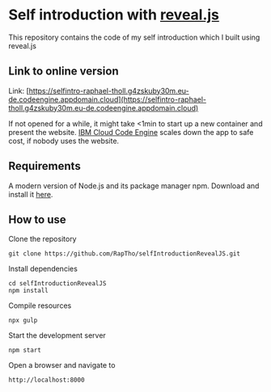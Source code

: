 # Self introduction with [reveal.js](https://revealjs.com/)

This repository contains the code of my self introduction which I built using reveal.js

## Link to online version

Link: [https://selfintro-raphael-tholl.g4zskuby30m.eu-de.codeengine.appdomain.cloud](https://selfintro-raphael-tholl.g4zskuby30m.eu-de.codeengine.appdomain.cloud)

If not opened for a while, it might take <1min to start up a new container and present the website. [IBM Cloud Code Engine](https://www.ibm.com/cloud/code-engine) scales down the app to safe cost, if nobody uses the website.

## Requirements

A modern version of Node.js and its package manager npm. Download and install it [here](https://nodejs.org/en/download/).

## How to use

Clone the repository

```
git clone https://github.com/RapTho/selfIntroductionRevealJS.git
```

Install dependencies

```
cd selfIntroductionRevealJS
npm install
```

Compile resources

```
npx gulp
```

Start the development server

```
npm start
```

Open a browser and navigate to

```
http://localhost:8000
```
